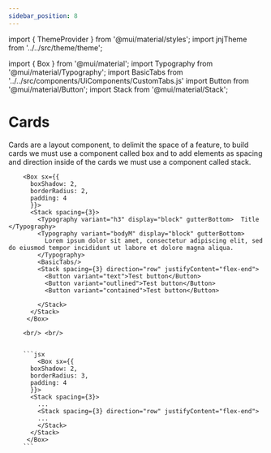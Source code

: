 ```yaml
---
sidebar_position: 8
---
```


import { ThemeProvider } from '@mui/material/styles';
import jnjTheme from '../../src/theme/theme';

import { Box } from '@mui/material';
import Typography from '@mui/material/Typography';
import BasicTabs from '../../src/components/UiComponents/CustomTabs.js' 
import Button from '@mui/material/Button';
import Stack from '@mui/material/Stack';


# Cards

Cards are a layout component, to delimit the space of a feature, to build cards we must use a component called box and to add elements as spacing and direction inside of the cards we must use a component called stack.

<ThemeProvider theme={jnjTheme}>

        <Box sx={{ 
          boxShadow: 2,
          borderRadius: 2,
          padding: 4
          }}>
          <Stack spacing={3}>
            <Typography variant="h3" display="block" gutterBottom>  Title </Typography>
            <Typography variant="bodyM" display="block" gutterBottom>
              Lorem ipsum dolor sit amet, consectetur adipiscing elit, sed do eiusmod tempor incididunt ut labore et dolore magna aliqua.
            </Typography>
            <BasicTabs/> 
            <Stack spacing={3} direction="row" justifyContent="flex-end">
              <Button variant="text">Test button</Button>
              <Button variant="outlined">Test button</Button>
              <Button variant="contained">Test button</Button>
          
            </Stack>
          </Stack>
         </Box>

        <br/> <br/>


        ```jsx
            <Box sx={{ 
          boxShadow: 2,
          borderRadius: 3,
          padding: 4
          }}>
          <Stack spacing={3}>
            ...
            <Stack spacing={3} direction="row" justifyContent="flex-end">
            ...
            </Stack>
          </Stack>
         </Box>
        ```
      

  </ThemeProvider>
  <br />


